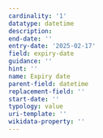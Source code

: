 ```yaml
---
cardinality: '1'
datatype: datetime
description: 
end-date: ''
entry-date: '2025-02-17'
field: expiry-date
guidance: ''
hint: ''
name: Expiry date
parent-field: datetime
replacement-field: ''
start-date: ''
typology: value
uri-template: ''
wikidata-property: ''
---
```

